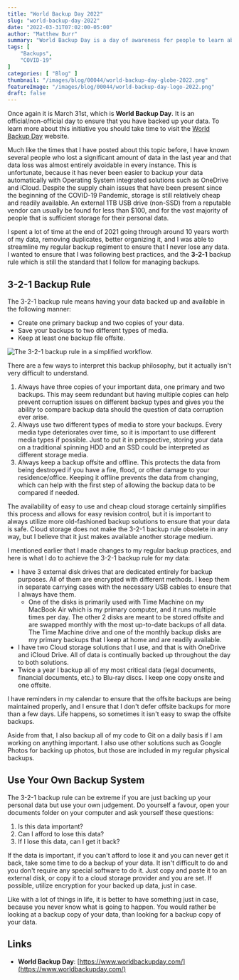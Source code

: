 ```yaml
---
title: "World Backup Day 2022"
slug: "world-backup-day-2022"
date: "2022-03-31T07:02:00-05:00"
author: "Matthew Burr"
summary: "World Backup Day is a day of awareness for people to learn about the importance of regular backups of their important data."
tags: [
    "Backups",
    "COVID-19"
]
categories: [ "Blog" ]
thumbnail: "/images/blog/00044/world-backup-day-globe-2022.png"
featureImage: "/images/blog/00044/world-backup-day-logo-2022.png"
draft: false
---
```


Once again it is March 31st, which is **World Backup Day**. It is an official/non-official day to ensure that you have backed up your data. To learn more about this initiative you should take time to visit the [World Backup Day](https://www.worldbackupday.com/) website.

Much like the times that I have posted about this topic before, I have known several people who lost a significant amount of data in the last year and that data loss was almost entirely avoidable in every instance. This is unfortunate, because it has never been easier to backup your data automatically with Operating System integrated solutions such as OneDrive and iCloud. Despite the supply chain issues that have been present since the beginning of the COVID-19 Pandemic, storage is still relatively cheap and readily available. An external 1TB USB drive (non-SSD) from a reputable vendor can usually be found for less than $100, and for the vast majority of people that is sufficient storage for their personal data.

I spent a lot of time at the end of 2021 going through around 10 years worth of my data, removing duplicates, better organizing it, and I was able to streamline my regular backup regiment to ensure that I never lose any data. I wanted to ensure that I was following best practices, and the **3-2-1** backup rule which is still the standard that I follow for managing backups.

## 3-2-1 Backup Rule ##

The 3-2-1 backup rule means having your data backed up and available in the following manner:

* Create one primary backup and two copies of your data.
* Save your backups to two different types of media.
* Keep at least one backup file offsite.

![The 3-2-1 backup rule in a simplified workflow.](/images/blog/00044/321-backup-rule.png)

There are a few ways to interpret this backup philosophy, but it actually isn't very difficult to understand.

1. Always have three copies of your important data, one primary and two backups. This may seem redundant but having multiple copies can help prevent corruption issues on different backup types and gives you the ability to compare backup data should the question of data corruption ever arise.
2. Always use two different types of media to store your backups. Every media type deteriorates over time, so it is important to use different media types if possible. Just to put it in perspective, storing your data on a traditional spinning HDD and an SSD could be interpreted as different storage media.
3. Always keep a backup offsite and offline. This protects the data from being destroyed if you have a fire, flood, or other damage to your residence/office. Keeping it offline prevents the data from changing, which can help with the first step of allowing the backup data to be compared if needed.

The availability of easy to use and cheap cloud storage certainly simplifies this process and allows for easy revision control, but it is important to always utilize more old-fashioned backup solutions to ensure that your data is safe. Cloud storage does not make the 3-2-1 backup rule obsolete in any way, but I believe that it just makes available another storage medium.

I mentioned earlier that I made changes to my regular backup practices, and here is what I do to achieve the 3-2-1 backup rule for my data:

* I have 3 external disk drives that are dedicated entirely for backup purposes. All of them are encrypted with different methods. I keep them in separate carrying cases with the necessary USB cables to ensure that I always have them.
  * One of the disks is primarily used with Time Machine on my MacBook Air which is my primary computer, and it runs multiple times per day. The other 2 disks are meant to be stored offsite and are swapped monthly with the most up-to-date backups of all data. The Time Machine drive and one of the monthly backup disks are my primary backups that I keep at home and are readily available.
* I have two Cloud storage solutions that I use, and that is with OneDrive and iCloud Drive. All of data is continually backed up throughout the day to both solutions.
* Twice a year I backup all of my most critical data (legal documents, financial documents, etc.) to Blu-ray discs. I keep one copy onsite and one offsite.

I have reminders in my calendar to ensure that the offsite backups are being maintained properly, and I ensure that I don't defer offsite backups for more than a few days. Life happens, so sometimes it isn't easy to swap the offsite backups.

Aside from that, I also backup all of my code to Git on a daily basis if I am working on anything important. I also use other solutions such as Google Photos for backing up photos, but those are included in my regular physical backups.

## Use Your Own Backup System ##

The 3-2-1 backup rule can be extreme if you are just backing up your personal data but use your own judgement. Do yourself a favour, open your documents folder on your computer and ask yourself these questions:

1. Is this data important?
2. Can I afford to lose this data?
3. If I lose this data, can I get it back?

If the data is important, if you can't afford to lose it and you can never get it back, take some time to do a backup of your data. It isn't difficult to do and you don't require any special software to do it. Just copy and paste it to an external disk, or copy it to a cloud storage provider and you are set. If possible, utilize encryption for your backed up data, just in case.

Like with a lot of things in life, it is better to have something just in case, because you never know what is going to happen. You would rather be looking at a backup copy of your data, than looking for a backup copy of your data.

## Links ##

* **World Backup Day**: [https://www.worldbackupday.com/](https://www.worldbackupday.com/)
